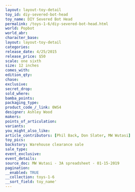 ```yaml
---
layout: layout-toy-detail 
toy_id: diy-severed-bot-head
toy_name: DIY Severed Bot Head
permalink: /toys-1-6/diy-severed-bot-head.html
world: Popbot
world_abr: 
character_base: 
layout: layout-toy-detail
categories: 
release_date: 4/25/2015
release_price: $50 
scale: one sixth
size: 12 inches
comes_with: 
edition_qty: 
chase: 
exclusive: 
secret_drop: 
sold_where: 
bamba_points: 
packaging_type: 
product_code_/_link: 0WS4
designer: Ashley Wood
makers: 
points_of_articulation: 
variants: 
you_might_also_like: 
article_contributors: [Phil Back, Don Slater, MW Wutasi]
toy_pics: 
backstory: Warehouse clearance sale
sale_type: 
event_exclusive: 
event_details: 
source_doc: MW Wutasi - 3A spreadsheet - 01-15-2019
pagination: 
__enabled: TRUE
__collection: toys-1-6
__sort_field: toy_name'
---
```

